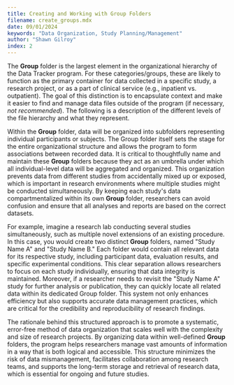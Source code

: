 ```yaml
---
title: Creating and Working with Group Folders
filename: create_groups.mdx
date: 09/01/2024
keywords: "Data Organization, Study Planning/Management"
author: "Shawn Gilroy"
index: 2
---
```


The **Group** folder is the largest element in the organizational hierarchy of the Data Tracker program. For these categories/groups, these are likely to function as the primary container for data collected in a specific study, a research project, or as a part of clinical service (e.g., inpatient vs. outpatient). The goal of this distinction is to encapsulate context and make it easier to find and manage data files outside of the program (if necessary, _not recommended_). The following is a description of the different levels of the file hierarchy and what they represent.

Within the **Group** folder, data will be organized into subfolders representing individual participants or subjects. The Group folder itself sets the stage for the entire organizational structure and allows the program to form associations between recorded data. It is critical to thoughtfully name and maintain these **Group** folders because they act as an umbrella under which all individual-level data will be aggregated and organized. This organization prevents data from different studies from accidentally mixed up or exposed, which is important in research environments where multiple studies might be conducted simultaneously. By keeping each study's data compartmentalized within its own **Group** folder, researchers can avoid confusion and ensure that all analyses and reports are based on the correct datasets.

For example, imagine a research lab conducting several studies simultaneously, such as multiple novel extensions of an existing procedure. In this case, you would create two distinct **Group** folders, named "Study Name A" and "Study Name B." Each folder would contain all relevant data for its respective study, including participant data, evaluation results, and specific experimental conditions. This clear separation allows researchers to focus on each study individually, ensuring that data integrity is maintained. Moreover, if a researcher needs to revisit the "Study Name A" study for further analysis or publication, they can quickly locate all related data within its dedicated Group folder. This system not only enhances efficiency but also supports accurate data management practices, which are critical for the credibility and reproducibility of research findings.

The rationale behind this structured approach is to promote a systematic, error-free method of data organization that scales well with the complexity and size of research projects. By organizing data within well-defined **Group** folders, the program helps researchers manage vast amounts of information in a way that is both logical and accessible. This structure minimizes the risk of data mismanagement, facilitates collaboration among research teams, and supports the long-term storage and retrieval of research data, which is essential for ongoing and future studies.
